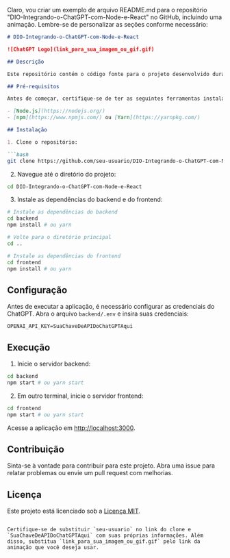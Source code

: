 Claro, vou criar um exemplo de arquivo README.md para o repositório "DIO-Integrando-o-ChatGPT-com-Node-e-React" no GitHub, incluindo uma animação. Lembre-se de personalizar as seções conforme necessário:

```markdown
# DIO-Integrando-o-ChatGPT-com-Node-e-React

![ChatGPT Logo](link_para_sua_imagem_ou_gif.gif)

## Descrição

Este repositório contém o código fonte para o projeto desenvolvido durante o curso "Integrando o ChatGPT com Node.js e React" oferecido pela Digital Innovation One (DIO). O projeto consiste na integração do modelo de linguagem GPT-3.5 da OpenAI em uma aplicação web usando Node.js no backend e React no frontend.

## Pré-requisitos

Antes de começar, certifique-se de ter as seguintes ferramentas instaladas:

- [Node.js](https://nodejs.org/)
- [npm](https://www.npmjs.com/) ou [Yarn](https://yarnpkg.com/)

## Instalação

1. Clone o repositório:

```bash
git clone https://github.com/seu-usuario/DIO-Integrando-o-ChatGPT-com-Node-e-React.git
```

2. Navegue até o diretório do projeto:

```bash
cd DIO-Integrando-o-ChatGPT-com-Node-e-React
```

3. Instale as dependências do backend e do frontend:

```bash
# Instale as dependências do backend
cd backend
npm install # ou yarn

# Volte para o diretório principal
cd ..

# Instale as dependências do frontend
cd frontend
npm install # ou yarn
```

## Configuração

Antes de executar a aplicação, é necessário configurar as credenciais do ChatGPT. Abra o arquivo `backend/.env` e insira suas credenciais:

```env
OPENAI_API_KEY=SuaChaveDeAPIDoChatGPTAqui
```

## Execução

1. Inicie o servidor backend:

```bash
cd backend
npm start # ou yarn start
```

2. Em outro terminal, inicie o servidor frontend:

```bash
cd frontend
npm start # ou yarn start
```

Acesse a aplicação em [http://localhost:3000](http://localhost:3000).

## Contribuição

Sinta-se à vontade para contribuir para este projeto. Abra uma issue para relatar problemas ou envie um pull request com melhorias.

## Licença

Este projeto está licenciado sob a [Licença MIT](LICENSE).
```

Certifique-se de substituir `seu-usuario` no link do clone e `SuaChaveDeAPIDoChatGPTAqui` com suas próprias informações. Além disso, substitua `link_para_sua_imagem_ou_gif.gif` pelo link da animação que você deseja usar.
